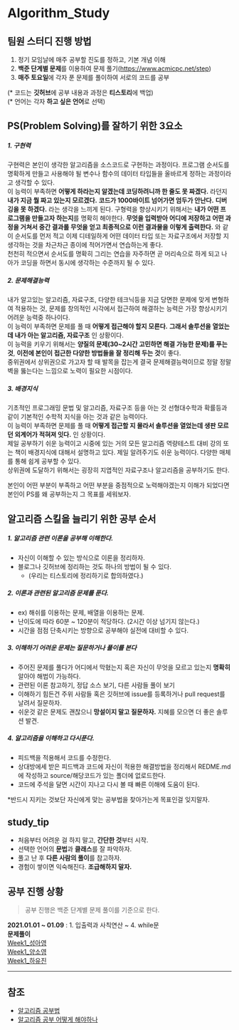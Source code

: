# Algorithm_Study

## 팀원 스터디 진행 방법 
1. 정기 모임날에 매주 공부할 진도를 정하고, 기본 개념 이해
2. **백준 단계별 문제**를 이용하여 문제 풀기(https://www.acmicpc.net/step)
3. **매주 토요일**에 각자 푼 문제를 풀이하여 서로의 코드를 공부 

(* 코드는 **깃허브**에 공부 내용과 과정은 **티스토리**에 백업)<br>
(* 언어는 각자 **하고 싶은 언어**로 선택)

## PS(Problem Solving)를 잘하기 위한 3요소
##### 1. 구현력
구현력은 본인이 생각한 알고리즘을 소스코드로 구현하는 과정이다. 프로그램 순서도를 명확하게 만들고 사용해야 될 변수나 함수의 데이터 타입들을 올바르게 정하는 과정이라고 생각할 수 있다.<br> 
 이 능력이 부족하면 **어떻게 하라는지 알겠는데 코딩하려니까 한 줄도 못 짜겠다.** 라던지 **내가 지금 뭘 짜고 있는지 모르겠다.** **코드가 1000바이트 넘어가면 엄두가 안난다.** **디버깅을 못 하겠다.** 라는 생각을 느끼게 된다.
  구형력을 향상시키기 위해서는 **내가 어떤 프로그램을 만들고자 하는지**를 명확히 해야한다. **무엇을 입력받아 어디에 저장하고 어떤 과정을 거쳐서 중간 결과롤 무엇을 얻고 최종적으로 이런 결과물을 이렇게 출력한다.** 와 같이 순서도를 먼저 적고 이제 디테일하게 어떤 데이터 타입 또는 자료구조에서 저장할 지 생각하는 것을 차근차근 종이에 적어가면서 연습하는게 좋다.<br>
  천천히 적으면서 순서도를 명확히 그리는 연습을 자주하면 곧 머리속으로 하게 되고 나아가 코딩을 하면서 동시에 생각하는 수준까지 될 수 있다.<br>
  
##### 2. 문제해결능력
내가 알고있는 알고리즘, 자료구조, 다양한 테크닉등을 지금 당면한 문제에 맞게 변형하여 적용하는 것, 문제를 창의적인 시각에서 접근하여 해결하는 능력은 가장 향상시키기 어려운 능력중 하나이다.<br>
 이 능력이 부족하면 문제를 풀 때 **어떻게 접근해야 할지 모른다.** **그래서 솔루션을 열었는데 내가 아는 알고리즘, 자료구조** 인 상황이다.<br>
  이 능력을 키우기 위해서는 **양질의 문제(30~2시간 고민하면 해결 가능한 문제)를 푸는것**, **이전에 본인이 접근한 다양한 방법들을 잘 정리해 두는 것**이 좋다.<br>
  중위권에서 상위권으로 가고자 할 때 발목을 잡는게 결국 문제해결능력이므로 정말 정말 벽을 뚫는다는 느낌으로 노력이 필요한 시점이다.<br>
  
##### 3. 배경지식
 기초적인 프로그래밍 문법 및 알고리즘, 자료구조 등을 아는 것 선형대수학과 확률등과 같이 기본적인 수학적 지식을 아는 것과 같은 능력이다. <br>
  이 능력이 부족하면 문제를 풀 때 **어떻게 접근할 지 몰라서 솔루션을 열었는데 생판 모르던 외계어가 적혀져 잇다.** 인 상황이다.<br>
  제일 공부하기 쉬운 능력이고 시중에 있는 거의 모든 알고리즘 역량테스트 대비 강의 또는 책이 배경지식에 대해서 설명하고 있다. 제일 알려주기도 쉬운 능력이다. 다양한 매체를 통해 쉽게 공부할 수 있다.<br>
  상위권에 도달하기 위해서는 굉장히 지엽적인 자료구조나 알고리즘을 공부하기도 한다.<br>
  
  본인이 어떤 부분이 부족하고 어떤 부분을 중점적으로 노력해야겠는지 이해가 되었다면 본인이 PS를 왜 공부하는지 그 목표를 세워보자.

## 알고리즘 스킬을 늘리기 위한 공부 순서
##### 1. 알고리즘 관련 이론을 공부해 이해한다.
* 자신이 이해할 수 있는 방식으로 이론을 정리하자.
* 블로그나 깃허브에 정리하는 것도 하나의 방법이 될 수 있다.
  * (우리는 티스토리에 정리하기로 합의하였다.)
##### 2. 이론과 관련된 알고리즘 문제를 푼다. 
* ex) 해쉬를 이용하는 문제, 배열을 이용하는 문제.
* 난이도에 따라 60분 ~ 120분이 적당하다. (2시간 이상 넘기지 않는다.)
* 시간을 점점 단축시키는 방향으로 공부해야 실전에 대비할 수 있다.
##### 3. 이해하기 어려운 문제는 질문하거나 풀이를 본다 
* 주어진 문제를 풀다가 어디에서 막혔는지 혹은 자신이 무엇을 모르고 있는지 **명확히** 알아야 해법이 가능하다.
* 관련된 이론 참고하기, 정답 소스 보기, 다른 사람들 풀이 보기
* 이해하기 힘든건 주위 사람들 혹은 깃허브에 issue를 등록하거나 pull request를 날려서 질문하자.
* 쉬운것 같은 문제도 괜찮으니 **망설이지 말고 질문하자.** 지혜를 모으면 더 좋은 솔루션 발견.
##### 4. 알고리즘을 이해하고 다시푼다.
* 피드백을 적용해서 코드를 수정한다.
* 상대방에세 받은 피드백과 코드에 자신이 적용한 해결방법을 정리해서 REDME.md에 작성하고 source/해당코드가 있는 폴더에 없로드한다.
* 코드에 주석을 달면 시간이 지나고 다시 볼 때 빠른 이해에 도움이 된다.

*반드시 지키는 것보단 자신에게 맞는 공부법을 찾아가는게 목표인걸 잊지말자.
<br>
## study_tip
* 처음부터 어려운 걸 하지 말고, **간단한 것**부터 시작.
* 선택한 언어의 **문법**과 **클래스**를 잘 파악하자.
* 풀고 난 후 **다른 사람의 풀이**를 참고하자.
* 경험이 쌓이면 익숙해진다. **조급해하지 말자.**

## 공부 진행 상황
> 공부 진행은 백준 단계별 문제 풀이를 기준으로 한다.  <br>

**2021.01.01 ~ 01.09** : 1. 입출력과 사칙연산 ~ 4. while문<br> 
**문제풀이**<br>
[Week1_성아영](https://github.com/achieve00/AlgorithmStudy/tree/week-1/1%EC%A3%BC%EC%B0%A8_%20%EC%84%B1%EC%95%84%EC%98%81)<br>
[Week1_양소영](https://github.com/achieve00/AlgorithmStudy/tree/week-1/1%EC%A3%BC%EC%B0%A8_%EC%96%91%EC%86%8C%EC%98%81)<br>
[Week1_하유진](https://github.com/achieve00/AlgorithmStudy/tree/week-1/1%EC%A3%BC%EC%B0%A8_%ED%95%98%EC%9C%A0%EC%A7%84)<br>

-----
## 참조
* [알고리즘 공부법](https://gmlwjd9405.github.io/2018/05/14/how-to-study-algorithms.html)
* [알고리즘 공부 어떻게 해야하나](https://baactree.tistory.com/52)
